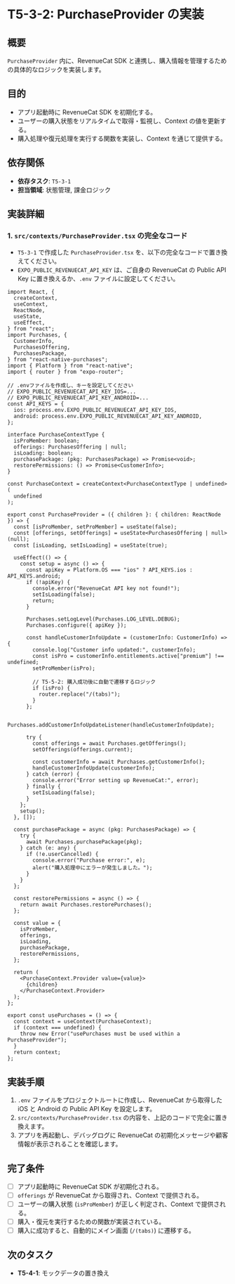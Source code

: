 # T5-3-2: PurchaseProvider の実装

## 概要

`PurchaseProvider` 内に、RevenueCat SDK と連携し、購入情報を管理するための具体的なロジックを実装します。

## 目的

- アプリ起動時に RevenueCat SDK を初期化する。
- ユーザーの購入状態をリアルタイムで取得・監視し、Context の値を更新する。
- 購入処理や復元処理を実行する関数を実装し、Context を通じて提供する。

## 依存関係

- **依存タスク**: `T5-3-1`
- **担当領域**: 状態管理, 課金ロジック

## 実装詳細

### 1. `src/contexts/PurchaseProvider.tsx` の完全なコード

- `T5-3-1` で作成した `PurchaseProvider.tsx` を、以下の完全なコードで置き換えてください。
- `EXPO_PUBLIC_REVENUECAT_API_KEY` は、ご自身の RevenueCat の Public API Key に置き換えるか、`.env` ファイルに設定してください。

```tsx
import React, {
  createContext,
  useContext,
  ReactNode,
  useState,
  useEffect,
} from "react";
import Purchases, {
  CustomerInfo,
  PurchasesOffering,
  PurchasesPackage,
} from "react-native-purchases";
import { Platform } from "react-native";
import { router } from "expo-router";

// .envファイルを作成し、キーを設定してください
// EXPO_PUBLIC_REVENUECAT_API_KEY_IOS=...
// EXPO_PUBLIC_REVENUECAT_API_KEY_ANDROID=...
const API_KEYS = {
  ios: process.env.EXPO_PUBLIC_REVENUECAT_API_KEY_IOS,
  android: process.env.EXPO_PUBLIC_REVENUECAT_API_KEY_ANDROID,
};

interface PurchaseContextType {
  isProMember: boolean;
  offerings: PurchasesOffering | null;
  isLoading: boolean;
  purchasePackage: (pkg: PurchasesPackage) => Promise<void>;
  restorePermissions: () => Promise<CustomerInfo>;
}

const PurchaseContext = createContext<PurchaseContextType | undefined>(
  undefined
);

export const PurchaseProvider = ({ children }: { children: ReactNode }) => {
  const [isProMember, setProMember] = useState(false);
  const [offerings, setOfferings] = useState<PurchasesOffering | null>(null);
  const [isLoading, setIsLoading] = useState(true);

  useEffect(() => {
    const setup = async () => {
      const apiKey = Platform.OS === "ios" ? API_KEYS.ios : API_KEYS.android;
      if (!apiKey) {
        console.error("RevenueCat API key not found!");
        setIsLoading(false);
        return;
      }

      Purchases.setLogLevel(Purchases.LOG_LEVEL.DEBUG);
      Purchases.configure({ apiKey });

      const handleCustomerInfoUpdate = (customerInfo: CustomerInfo) => {
        console.log("Customer info updated:", customerInfo);
        const isPro = customerInfo.entitlements.active["premium"] !== undefined;
        setProMember(isPro);

        // T5-5-2: 購入成功後に自動で遷移するロジック
        if (isPro) {
          router.replace("/(tabs)");
        }
      };

      Purchases.addCustomerInfoUpdateListener(handleCustomerInfoUpdate);

      try {
        const offerings = await Purchases.getOfferings();
        setOfferings(offerings.current);

        const customerInfo = await Purchases.getCustomerInfo();
        handleCustomerInfoUpdate(customerInfo);
      } catch (error) {
        console.error("Error setting up RevenueCat:", error);
      } finally {
        setIsLoading(false);
      }
    };
    setup();
  }, []);

  const purchasePackage = async (pkg: PurchasesPackage) => {
    try {
      await Purchases.purchasePackage(pkg);
    } catch (e: any) {
      if (!e.userCancelled) {
        console.error("Purchase error:", e);
        alert("購入処理中にエラーが発生しました。");
      }
    }
  };

  const restorePermissions = async () => {
    return await Purchases.restorePurchases();
  };

  const value = {
    isProMember,
    offerings,
    isLoading,
    purchasePackage,
    restorePermissions,
  };

  return (
    <PurchaseContext.Provider value={value}>
      {children}
    </PurchaseContext.Provider>
  );
};

export const usePurchases = () => {
  const context = useContext(PurchaseContext);
  if (context === undefined) {
    throw new Error("usePurchases must be used within a PurchaseProvider");
  }
  return context;
};
```

## 実装手順

1.  `.env` ファイルをプロジェクトルートに作成し、RevenueCat から取得した iOS と Android の Public API Key を設定します。
2.  `src/contexts/PurchaseProvider.tsx` の内容を、上記のコードで完全に置き換えます。
3.  アプリを再起動し、デバッグログに RevenueCat の初期化メッセージや顧客情報が表示されることを確認します。

## 完了条件

- [ ] アプリ起動時に RevenueCat SDK が初期化される。
- [ ] `offerings` が RevenueCat から取得され、Context で提供される。
- [ ] ユーザーの購入状態 (`isProMember`) が正しく判定され、Context で提供される。
- [ ] 購入・復元を実行するための関数が実装されている。
- [ ] 購入に成功すると、自動的にメイン画面 (`/(tabs)`) に遷移する。

## 次のタスク

- **T5-4-1**: モックデータの置き換え
